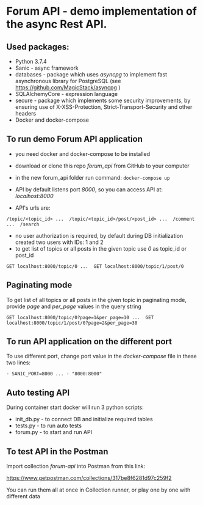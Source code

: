 # Forum API - demo implementation of the async Rest API.

## Used packages:
- Python 3.7.4
- Sanic - async framework
- databases - package which uses *asyncpg* to implement fast asynchronous library for PostgreSQL  (see https://github.com/MagicStack/asyncpg )
- SQLAlchemyCore - expression language
- secure - package which implements some security improvements, by ensuring use of X-XSS-Protection, Strict-Transport-Security and other headers 
- Docker and docker-compose

## To run demo Forum API application
- you need docker and docker-compose to be installed
- download or clone this repo *forum_api* from GitHub to your computer
- in the new forum_api folder run command: 
`
docker-compose up
`

- API by default listens port *8000*, so you can access API at: *localhost:8000*
- API's urls are:

`
/topic/<topic_id> ... 
/topic/<topic_id>/post/<post_id> ... 
/comment ... 
/search
`
- no user authorization is required, by default during DB initialization created two users with IDs: 1 and 2
- to get list of topics or all posts in the given topic use *0* as topic_id or post_id

`
GET localhost:8000/topic/0 ... 
GET localhost:8000/topic/1/post/0
`

## Paginating mode
To get list of all topics or all posts in the given topic in paginating mode, provide *page* and *per_page* values in the query string

`
GET localhost:8000/topic/0?page=1&per_page=10 ... 
GET localhost:8000/topic/1/post/0?page=2&per_page=30
`

## To run API application on the different port
To use different port, change port value in the *docker-compose* file in these two lines:

`
    - SANIC_PORT=8000
    ...
    - "8000:8000"
`
## Auto testing API
During container start docker will run 3 python scripts:
- init_db.py - to connect DB and initialize required tables
- tests.py - to run auto tests 
- forum.py - to start and run API 

## To test API in the Postman
Import collection *forum-api* into Postman from this link:

https://www.getpostman.com/collections/317be8f6281d97c259f2

You can run them all at once in Collection runner, or play one by one with different data

